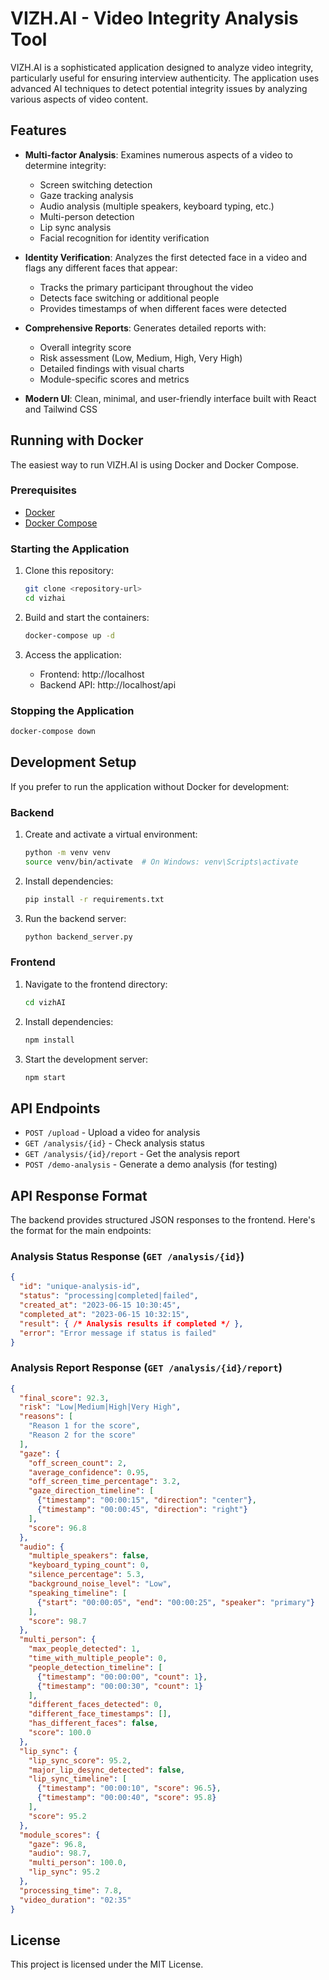 # VIZH.AI - Video Integrity Analysis Tool

VIZH.AI is a sophisticated application designed to analyze video integrity, particularly useful for ensuring interview authenticity. The application uses advanced AI techniques to detect potential integrity issues by analyzing various aspects of video content.

## Features

- **Multi-factor Analysis**: Examines numerous aspects of a video to determine integrity:
  - Screen switching detection
  - Gaze tracking analysis
  - Audio analysis (multiple speakers, keyboard typing, etc.)
  - Multi-person detection
  - Lip sync analysis
  - Facial recognition for identity verification

- **Identity Verification**: Analyzes the first detected face in a video and flags any different faces that appear:
  - Tracks the primary participant throughout the video
  - Detects face switching or additional people
  - Provides timestamps of when different faces were detected

- **Comprehensive Reports**: Generates detailed reports with:
  - Overall integrity score
  - Risk assessment (Low, Medium, High, Very High)
  - Detailed findings with visual charts
  - Module-specific scores and metrics

- **Modern UI**: Clean, minimal, and user-friendly interface built with React and Tailwind CSS

## Running with Docker

The easiest way to run VIZH.AI is using Docker and Docker Compose.

### Prerequisites

- [Docker](https://docs.docker.com/get-docker/)
- [Docker Compose](https://docs.docker.com/compose/install/)

### Starting the Application

1. Clone this repository:
   ```bash
   git clone <repository-url>
   cd vizhai
   ```

2. Build and start the containers:
   ```bash
   docker-compose up -d
   ```

3. Access the application:
   - Frontend: http://localhost
   - Backend API: http://localhost/api

### Stopping the Application

```bash
docker-compose down
```

## Development Setup

If you prefer to run the application without Docker for development:

### Backend

1. Create and activate a virtual environment:
   ```bash
   python -m venv venv
   source venv/bin/activate  # On Windows: venv\Scripts\activate
   ```

2. Install dependencies:
   ```bash
   pip install -r requirements.txt
   ```

3. Run the backend server:
   ```bash
   python backend_server.py
   ```

### Frontend

1. Navigate to the frontend directory:
   ```bash
   cd vizhAI
   ```

2. Install dependencies:
   ```bash
   npm install
   ```

3. Start the development server:
   ```bash
   npm start
   ```

## API Endpoints

- `POST /upload` - Upload a video for analysis
- `GET /analysis/{id}` - Check analysis status
- `GET /analysis/{id}/report` - Get the analysis report
- `POST /demo-analysis` - Generate a demo analysis (for testing)

## API Response Format

The backend provides structured JSON responses to the frontend. Here's the format for the main endpoints:

### Analysis Status Response (`GET /analysis/{id}`)

```json
{
  "id": "unique-analysis-id",
  "status": "processing|completed|failed",
  "created_at": "2023-06-15 10:30:45",
  "completed_at": "2023-06-15 10:32:15",
  "result": { /* Analysis results if completed */ },
  "error": "Error message if status is failed"
}
```

### Analysis Report Response (`GET /analysis/{id}/report`)

```json
{
  "final_score": 92.3,
  "risk": "Low|Medium|High|Very High",
  "reasons": [
    "Reason 1 for the score",
    "Reason 2 for the score"
  ],
  "gaze": {
    "off_screen_count": 2,
    "average_confidence": 0.95,
    "off_screen_time_percentage": 3.2,
    "gaze_direction_timeline": [
      {"timestamp": "00:00:15", "direction": "center"},
      {"timestamp": "00:00:45", "direction": "right"}
    ],
    "score": 96.8
  },
  "audio": {
    "multiple_speakers": false,
    "keyboard_typing_count": 0,
    "silence_percentage": 5.3,
    "background_noise_level": "Low",
    "speaking_timeline": [
      {"start": "00:00:05", "end": "00:00:25", "speaker": "primary"}
    ],
    "score": 98.7
  },
  "multi_person": {
    "max_people_detected": 1,
    "time_with_multiple_people": 0,
    "people_detection_timeline": [
      {"timestamp": "00:00:00", "count": 1},
      {"timestamp": "00:00:30", "count": 1}
    ],
    "different_faces_detected": 0,
    "different_face_timestamps": [],
    "has_different_faces": false,
    "score": 100.0
  },
  "lip_sync": {
    "lip_sync_score": 95.2,
    "major_lip_desync_detected": false,
    "lip_sync_timeline": [
      {"timestamp": "00:00:10", "score": 96.5},
      {"timestamp": "00:00:40", "score": 95.8}
    ],
    "score": 95.2
  },
  "module_scores": {
    "gaze": 96.8,
    "audio": 98.7,
    "multi_person": 100.0,
    "lip_sync": 95.2
  },
  "processing_time": 7.8,
  "video_duration": "02:35"
}
```

## License

This project is licensed under the MIT License. 
 